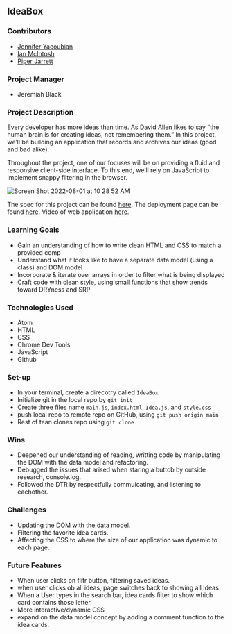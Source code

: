 ## IdeaBox

### Contributors

* [Jennifer Yacoubian](https://www.linkedin.com/in/jennifer-yacoubian-a90b40123/)
* [Ian McIntosh](https://www.linkedin.com/in/ianmac87/)
* [Piper Jarrett](https://www.linkedin.com/in/piper-jarrett-418526203/)

### Project Manager

* Jeremiah Black

### Project Description

Every developer has more ideas than time. As David Allen likes to say “the human brain is for creating ideas, not remembering them.” In this project, we’ll be building an application that records and archives our ideas (good and bad alike).

Throughout the project, one of our focuses will be on providing a fluid and responsive client-side interface. To this end, we’ll rely on JavaScript to implement snappy filtering in the browser.

![Screen Shot 2022-08-01 at 10 28 52 AM](https://user-images.githubusercontent.com/106535343/182226331-f74bbfd9-3b55-4447-afe2-657d3e9693c6.png)


The spec for this project can be found [here](https://frontend.turing.edu/projects/module-1/ideabox-group-v2.html). The deployment page can be found [here](https://jmyacobn.github.io/IdeaBox/). Video of web application [here](https://www.youtube.com/watch?v=B0ckjKInJhY).

### Learning Goals

* Gain an understanding of how to write clean HTML and CSS to match a provided comp
* Understand what it looks like to have a separate data model (using a class) and DOM model
* Incorporate & iterate over arrays in order to filter what is being displayed
* Craft code with clean style, using small functions that show trends toward DRYness and SRP

### Technologies Used

* Atom
* HTML
* CSS
* Chrome Dev Tools
* JavaScript
* Github

### Set-up

* In your terminal, create a direcotry called `IdeaBox`
* Initialize git in the local repo by `git init`
* Create three files name `main.js`, `index.html`, `Idea.js`, and `style.css`
* push local repo to remote repo on GitHub, using `git push origin main`  
* Rest of tean clones repo using `git clone`


### Wins

* Deepened our understanding of reading, writting code by manipulating the DOM with the data model and refactoring.
* Debugged the issues that arised when staring a buttob by outside research, console.log. 
* Followed the DTR by respectfully commuicating, and listening to eachother.

### Challenges

* Updating the DOM with the data model.
* Filtering the favorite idea cards.
* Affecting the CSS to where the size of our application was dynamic to each page.

### Future Features

* When user clicks on flitr button, filtering saved ideas. 
* when user clicks ob all ideas, page switches back to showing all Ideas
* When a User types in the search bar, idea cards filter to show which card contains those letter. 
* More interactive/dynamic CSS
* expand on the data model concept by adding a comment function to the idea cards.
